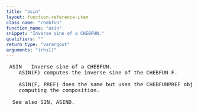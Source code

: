```yaml
---
title: "asin"
layout: function-reference-item
class_name: "chebfun"
function_name: "asin"
snippet: "Inverse sine of a CHEBFUN."
qualifiers: ""
return_type: "varargout"
arguments: "(rhs1)"
---
```


<pre class="help-text"> ASIN   Inverse sine of a CHEBFUN.
    ASIN(F) computes the inverse sine of the CHEBFUN F.
 
    ASIN(F, PREF) does the same but uses the CHEBFUNPREF object PREF when
    computing the composition.
 
  See also SIN, ASIND.
</pre>